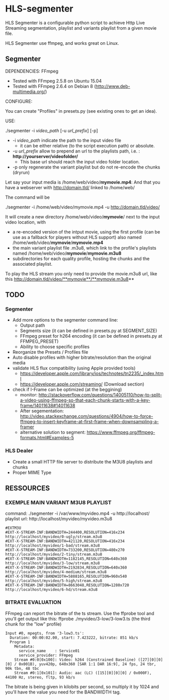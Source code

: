# HLS-segmenter
HLS Segmenter is a configurable python script to achieve Http Live Streaming segmentation, playlist and variants playlist from a given movie file.

HLS Segmenter use ffmpeg, and works great on Linux.

## Segmenter

DEPENDENCIES: FFmpeg

* Tested with FFmpeg 2.5.8 on Ubuntu 15.04 
* Tested with FFmpeg 2.6.4 on Debian 8 (http://www.deb-multimedia.org/)


CONFIGURE:

You can create "Profiles" in presets.py (see existing ones to get an idea).

USE:

./segmenter -i *video_path* [-u *url_prefix*] [-p]

* -i *video_path* indicate the path to the input video file
  * it can be either relative (to the script execution path) or absolute.
* -u *url_prefix* allow to prepend an url to the playlists path, i.e. : **http://yourserver/videofolder/**
  * This base url should reach the input video folder location.
* -p only regenerate the variant playlist but do not re-encode the chunks (dryrun)

Let say your input media is /home/web/video/**mymovie.mp4**:
And that you have a webserver with http://domain.tld/ linked to /home/web/

The command will be

./segmenter -i /home/web/video/mymovie.mp4 -u http://domain.tld/video/

It will create a new directory /home/web/video/**mymovie**/ next to the input video location, with
* a re-encoded version of the intput movie, using the first profile (can be use as a fallback for players without HLS support) also named /home/web/video/**mymovie**/**mymovie.mp4**
* the main variant playlist file .m3u8, which link to the profile's playlists named /home/web/video/**mymovie**/**mymovie.m3u8**
* subdirectories for each quality profile, hosting the chunks and the associated playlist.

To play the HLS stream you only need to provide the movie.m3u8 url, like this http://domain.tld/video/**mymovie**/**mymovie.m3u8**



## TODO

### Segmenter
* Add more options to the segmenter command line:
  * Output path
  * Segments size (it can be defined in presets.py at SEGMENT_SIZE)
  * FFmpeg preset for h264 encoding (it can be defined in presets.py at FFMPEG_PRESET)
  * Ability to choose specific profiles
* Reorganize the Presets / Profiles file
* Auto disable profiles with higher bitrate/resolution than the original media
* validate HLS flux compatibility (using Apple provided tools)
  * https://developer.apple.com/library/ios/technotes/tn2235/_index.html
  * https://developer.apple.com/streaming/ (Download section)
* check if I-Frame can be optimized (at the beggining)
  * monitor: http://stackoverflow.com/questions/14005110/how-to-split-a-video-using-ffmpeg-so-that-each-chunk-starts-with-a-key-frame/14011638#14011638
  * After segementation: http://video.stackexchange.com/questions/4904/how-to-force-ffmpeg-to-insert-keyframe-at-first-frame-when-downsampling-a-framer
  * alternative solution to segment: https://www.ffmpeg.org/ffmpeg-formats.html#Examples-5

### HLS Dealer
* Create a small HTTP file server to distribute the M3U8 playlists and chunks
* Proper MIME Type

## RESSOURCES

### EXEMPLE MAIN VARIANT M3U8 PLAYLIST
command: ./segmenter -i /var/www/myvideo.mp4 -u http://localhost/
playlist url: http://localhost/myvideo/myvideo.m3u8
```
#EXTM3U
#EXT-X-STREAM-INF:BANDWIDTH=244400,RESOLUTION=416x234
http://localhost/myvideo/0-ugly/stream.m3u8
#EXT-X-STREAM-INF:BANDWIDTH=421120,RESOLUTION=416x234
http://localhost/myvideo/1-bad/stream.m3u8
#EXT-X-STREAM-INF:BANDWIDTH=733200,RESOLUTION=480x270
http://localhost/myvideo/2-tiny/stream.m3u8
#EXT-X-STREAM-INF:BANDWIDTH=1182145,RESOLUTION=640x360
http://localhost/myvideo/3-low/stream.m3u8
#EXT-X-STREAM-INF:BANDWIDTH=2192834,RESOLUTION=640x360
http://localhost/myvideo/4-medium/stream.m3u8
#EXT-X-STREAM-INF:BANDWIDTH=5888165,RESOLUTION=960x540
http://localhost/myvideo/5-high/stream.m3u8
#EXT-X-STREAM-INF:BANDWIDTH=8663048,RESOLUTION=1280x720
http://localhost/myvideo/6-hd/stream.m3u8
```

### BITRATE EVALUATION

FFmpeg can report the bitrate of the ts stream. Use the ffprobe tool and you'll get output like this:
ffprobe ./myvideo/3-low/3-low3.ts (the third chunk for the "low" profile)
```
Input #0, mpegts, from '3-low3.ts':
  Duration: 00:00:02.00, start: 7.423222, bitrate: 851 kb/s
  Program 1 
    Metadata:
      service_name    : Service01
      service_provider: FFmpeg
    Stream #0:0[0x100]: Video: h264 (Constrained Baseline) ([27][0][0][0] / 0x001B), yuv420p, 640x360 [SAR 1:1 DAR 16:9], 24 fps, 24 tbr, 90k tbn, 48 tbc
    Stream #0:1[0x101]: Audio: aac (LC) ([15][0][0][0] / 0x000F), 44100 Hz, stereo, fltp, 93 kb/s
```
The bitrate is being given in kilobits per second, so multiply it by 1024 and you'll have the value you need for the BANDWIDTH tag.
